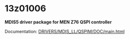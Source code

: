# 13z01006

**MDIS5 driver package for MEN Z76 QSPI controller**

Documentation: [DRIVERS/MDIS_LL/QSPIM/DOC/main.html](DRIVERS/MDIS_LL/QSPIM/DOC/main.html)
